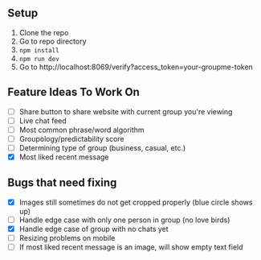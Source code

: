## Setup
1. Clone the repo
2. Go to repo directory
3. `npm install`
4. `npm run dev`
5. Go to http://localhost:8069/verify?access_token=your-groupme-token

## Feature Ideas To Work On
- [ ] Share button to share website with current group you're viewing
- [ ] Live chat feed
- [ ] Most common phrase/word algorithm
- [ ] Groupology/predictability score
- [ ] Determining type of group (business, casual, etc.)
- [x] Most liked recent message

## Bugs that need fixing
- [x] Images still sometimes do not get cropped properly (blue circle shows up)
- [ ] Handle edge case with only one person in group (no love birds)
- [x] Handle edge case of group with no chats yet
- [ ] Resizing problems on mobile
- [ ] If most liked recent message is an image, will show empty text field
